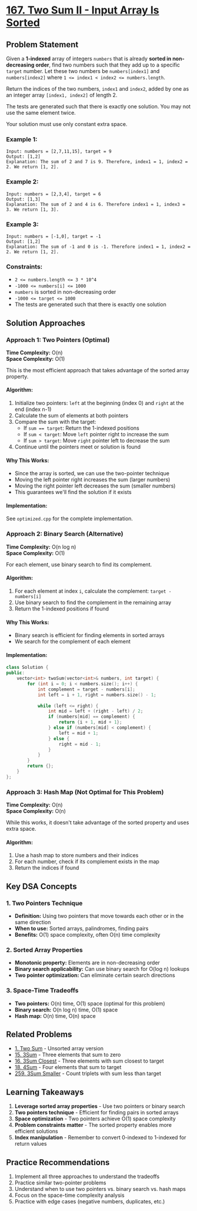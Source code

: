 # [167. Two Sum II - Input Array Is Sorted](https://leetcode.com/problems/two-sum-ii-input-array-is-sorted/)

## Problem Statement

Given a **1-indexed** array of integers `numbers` that is already **sorted in non-decreasing order**, find two numbers such that they add up to a specific `target` number. Let these two numbers be `numbers[index1]` and `numbers[index2]` where `1 <= index1 < index2 <= numbers.length`.

Return the indices of the two numbers, `index1` and `index2`, added by one as an integer array `[index1, index2]` of length 2.

The tests are generated such that there is exactly one solution. You may not use the same element twice.

Your solution must use only constant extra space.

### Example 1:
```
Input: numbers = [2,7,11,15], target = 9
Output: [1,2]
Explanation: The sum of 2 and 7 is 9. Therefore, index1 = 1, index2 = 2. We return [1, 2].
```

### Example 2:
```
Input: numbers = [2,3,4], target = 6
Output: [1,3]
Explanation: The sum of 2 and 4 is 6. Therefore index1 = 1, index3 = 3. We return [1, 3].
```

### Example 3:
```
Input: numbers = [-1,0], target = -1
Output: [1,2]
Explanation: The sum of -1 and 0 is -1. Therefore index1 = 1, index2 = 2. We return [1, 2].
```

### Constraints:
- `2 <= numbers.length <= 3 * 10^4`
- `-1000 <= numbers[i] <= 1000`
- `numbers` is sorted in non-decreasing order
- `-1000 <= target <= 1000`
- The tests are generated such that there is exactly one solution

## Solution Approaches

### Approach 1: Two Pointers (Optimal)
**Time Complexity:** O(n)  
**Space Complexity:** O(1)

This is the most efficient approach that takes advantage of the sorted array property.

#### Algorithm:
1. Initialize two pointers: `left` at the beginning (index 0) and `right` at the end (index n-1)
2. Calculate the sum of elements at both pointers
3. Compare the sum with the target:
   - If `sum == target`: Return the 1-indexed positions
   - If `sum < target`: Move `left` pointer right to increase the sum
   - If `sum > target`: Move `right` pointer left to decrease the sum
4. Continue until the pointers meet or solution is found

#### Why This Works:
- Since the array is sorted, we can use the two-pointer technique
- Moving the left pointer right increases the sum (larger numbers)
- Moving the right pointer left decreases the sum (smaller numbers)
- This guarantees we'll find the solution if it exists

#### Implementation:
See `optimized.cpp` for the complete implementation.

### Approach 2: Binary Search (Alternative)
**Time Complexity:** O(n log n)  
**Space Complexity:** O(1)

For each element, use binary search to find its complement.

#### Algorithm:
1. For each element at index `i`, calculate the complement: `target - numbers[i]`
2. Use binary search to find the complement in the remaining array
3. Return the 1-indexed positions if found

#### Why This Works:
- Binary search is efficient for finding elements in sorted arrays
- We search for the complement of each element

#### Implementation:
```cpp
class Solution {
public:
    vector<int> twoSum(vector<int>& numbers, int target) {
        for (int i = 0; i < numbers.size(); i++) {
            int complement = target - numbers[i];
            int left = i + 1, right = numbers.size() - 1;
            
            while (left <= right) {
                int mid = left + (right - left) / 2;
                if (numbers[mid] == complement) {
                    return {i + 1, mid + 1};
                } else if (numbers[mid] < complement) {
                    left = mid + 1;
                } else {
                    right = mid - 1;
                }
            }
        }
        return {};
    }
};
```

### Approach 3: Hash Map (Not Optimal for This Problem)
**Time Complexity:** O(n)  
**Space Complexity:** O(n)

While this works, it doesn't take advantage of the sorted property and uses extra space.

#### Algorithm:
1. Use a hash map to store numbers and their indices
2. For each number, check if its complement exists in the map
3. Return the indices if found

## Key DSA Concepts

### 1. Two Pointers Technique
- **Definition:** Using two pointers that move towards each other or in the same direction
- **When to use:** Sorted arrays, palindromes, finding pairs
- **Benefits:** O(1) space complexity, often O(n) time complexity

### 2. Sorted Array Properties
- **Monotonic property:** Elements are in non-decreasing order
- **Binary search applicability:** Can use binary search for O(log n) lookups
- **Two pointer optimization:** Can eliminate certain search directions

### 3. Space-Time Tradeoffs
- **Two pointers:** O(n) time, O(1) space (optimal for this problem)
- **Binary search:** O(n log n) time, O(1) space
- **Hash map:** O(n) time, O(n) space

## Related Problems

- [1. Two Sum](https://leetcode.com/problems/two-sum/) - Unsorted array version
- [15. 3Sum](https://leetcode.com/problems/3sum/) - Three elements that sum to zero
- [16. 3Sum Closest](https://leetcode.com/problems/3sum-closest/) - Three elements with sum closest to target
- [18. 4Sum](https://leetcode.com/problems/4sum/) - Four elements that sum to target
- [259. 3Sum Smaller](https://leetcode.com/problems/3sum-smaller/) - Count triplets with sum less than target

## Learning Takeaways

1. **Leverage sorted array properties** - Use two pointers or binary search
2. **Two pointers technique** - Efficient for finding pairs in sorted arrays
3. **Space optimization** - Two pointers achieve O(1) space complexity
4. **Problem constraints matter** - The sorted property enables more efficient solutions
5. **Index manipulation** - Remember to convert 0-indexed to 1-indexed for return values

## Practice Recommendations

1. Implement all three approaches to understand the tradeoffs
2. Practice similar two-pointer problems
3. Understand when to use two pointers vs. binary search vs. hash maps
4. Focus on the space-time complexity analysis
5. Practice with edge cases (negative numbers, duplicates, etc.)

